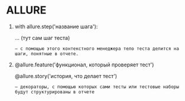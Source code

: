 # ALLURE
1. with allure.step('название шага'): 

    ...  (тут сам шаг теста)

   `— с помощью этого контекстного менеджера тело теста делится на шаги, понятные в отчете.`

2. @allure.feature('функционал, который проверяет тест') 

    @allure.story('история, что делает тест') 

    `— декораторы, с помощью которых сами тесты или тестовые наборы будут структурированы в отчете`